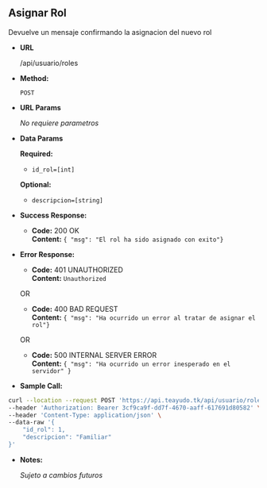 **Asignar Rol**
----
  Devuelve un mensaje confirmando la asignacion del nuevo rol

* **URL**

  /api/usuario/roles

* **Method:**

  `POST`
  
*  **URL Params**

   _No requiere parametros_ 

* **Data Params**

    **Required:**
   * `id_rol=[int]`

    **Optional:**
   * `descripcion=[string]`

* **Success Response:**

  * **Code:** 200 OK <br />
    **Content:** `{ "msg": "El rol ha sido asignado con exito"}`
 
* **Error Response:**

  * **Code:** 401 UNAUTHORIZED <br />
    **Content:** `Unauthorized`

  OR

  * **Code:** 400 BAD REQUEST <br />
    **Content:** `{ "msg": "Ha ocurrido un error al tratar de asignar el rol"}`

  OR

  * **Code:** 500 INTERNAL SERVER ERROR <br />
    **Content:** `{ "msg": "Ha ocurrido un error inesperado en el servidor" }`

* **Sample Call:**

```bash
curl --location --request POST 'https://api.teayudo.tk/api/usuario/roles' \
--header 'Authorization: Bearer 3cf9ca9f-dd7f-4670-aaff-617691d80582' \
--header 'Content-Type: application/json' \
--data-raw '{
    "id_rol": 1,
    "descripcion": "Familiar"
}'
```

* **Notes:**

  _Sujeto a cambios futuros_
